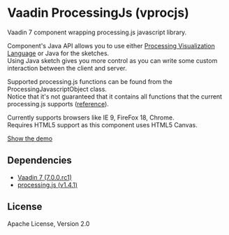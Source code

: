 Vaadin ProcessingJs  (vprocjs)
==============================

Vaadin 7 component wrapping processing.js javascript library.

Component's Java API allows you to use either [Processing Visualization Language](http://processing.org) or Java for the sketches.  
Using Java sketch gives you more control as you can write some custom interaction between the client and server.

Supported processing.js functions can be found from the ProcessingJavascriptObject class.   
Notice that it's not guaranteed that it contains all functions that the current processing.js supports ([reference](http://processingjs.org/reference/)).

Currently supports browsers like IE 9, FireFox 18, Chrome.  
Requires HTML5 support as this component uses HTML5 Canvas.


[Show the demo](http://tomivirtanen.virtuallypreinstalled.com/vprocjs/)


Dependencies
------------

* [Vaadin 7 (7.0.0.rc1)](http://vaadin.com)
* [processing.js (v1.4.1)](http://processingjs.org)



License
-------

Apache License, Version 2.0

